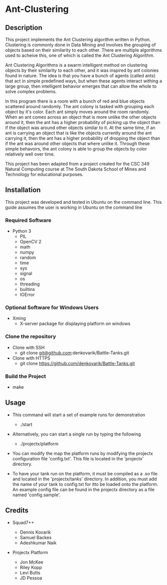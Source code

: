 # Ant-Clustering

## Description
This project implements the Ant Clustering algorithm written in Python. 
Clustering is commonly done in Data Mining and involves the grouping of 
objects based on their similarity to each other. There are multiple 
algorithms used to acheive this, one of which is called the Ant Clustering
Algorithm. 

Ant Clustering Algorithms is a swarm intelligent method on clustering objects
by their similarity to each other, and it was inspired by ant colonies found 
in nature. The idea is that you have a bunch of agents (called ants) that act 
in simple predefined ways, but when these agents interact withing a large 
group, then intelligent behavior emerges that can allow the whole
to solve complex problems.  

In this program there is a room with a bunch of red and blue objects scattered
around randomly. The ant colony is tasked with grouping each object by it's color. 
Each ant simply moves around the room randomly. When an ant comes across an
object that is more unlike the other objects around it, then the ant has a higher 
probability of picking up the object than if the object was around other objects 
similar to it. At the same time, if an ant is carrying an object that is like the 
objects currently around the ant carrying it, then the ant has a higher 
probability of dropping the object than if the ant was around other objects that
where unlike it. Through these simple behavoirs, the ant colony is able to group 
the objects by color relatively well over time.

This project has been adapted from a project created for the CSC 349 Natural 
Computing course at The South Dakota School of Mines and Technology for educational 
purposes. 


## Installation
This project was developed and tested in Ubuntu on the command line. This guide 
assumes the user is working in Ubuntu on the command line

### Required Software
* Python 3
   * PIL
   * OpenCV 2
   * math
   * numpy
   * random
   * time
   * sys
   * signal
   * os
   * threading
   * builtins
    * IOError


### Optional Software for Windows Users
* Xming
   * X-server package for displaying platform on windows
   
### Clone the repository
* Clone with SSH
  * git clone git@github.com:denkovarik/Battle-Tanks.git
* Clone with HTTPS
  * git clone https://github.com/denkovarik/Battle-Tanks.git
    
### Build the Project
* make
  
## Usage
* This command will start a set of example runs for demonstration
  * ./start
    
* Alternatively, you can start a single run by typing the following
  * ./projectx/platform
    
* You can modify the map the platform runs by modifying the projectx configuration file 'config.txt'. This file is located in the 'projectx' directory. 
* To have your tank run on the platform, it must be compiled as a .so file and located in the 'projectx/tanks' directory. In addition, you must add the name of your tank to config.txt for itto be loaded onto the platform. An example config file can be found in the projectx directory as a file named 'config.sample'.

## Credits
* Squad7++ 
  * Dennis Kovarik
  * Samuel Backes
  * Adeshkumar Naik
  
* Projectx Platform
  * Jon McKee
  * Riley Kopp
  * Levi Butts
  * JD Pessoa 
